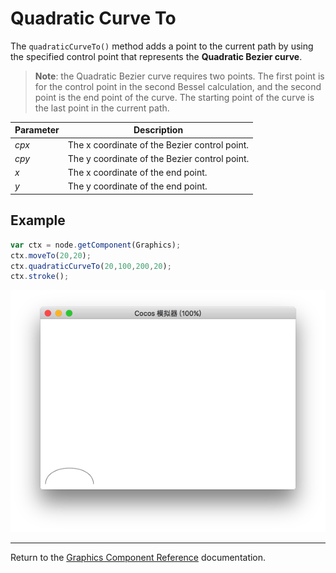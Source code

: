 # Quadratic Curve To

The `quadraticCurveTo()` method adds a point to the current path by using the specified control point that represents the __Quadratic Bezier curve__.

> __Note__: the Quadratic Bezier curve requires two points. The first point is for the control point in the second Bessel calculation, and the second point is the end point of the curve. The starting point of the curve is the last point in the current path.

| Parameter | Description |
| -------------- | ----------- |
| *cpx* | The x coordinate of the Bezier control point. |
| *cpy* | The y coordinate of the Bezier control point. |
| *x* | The x coordinate of the end point. |
| *y* | The y coordinate of the end point. |

## Example

```javascript
var ctx = node.getComponent(Graphics);
ctx.moveTo(20,20);
ctx.quadraticCurveTo(20,100,200,20);
ctx.stroke();
```

<a href="quadraticCurveTo.png"><img src="quadraticCurveTo.png"></a>

<hr>

Return to the [Graphics Component Reference](../graphics.md) documentation.
